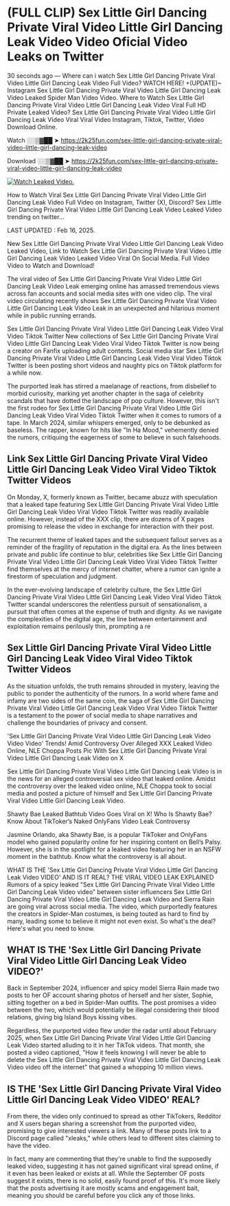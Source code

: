 # (FULL CLIP) Sex Little Girl Dancing Private Viral Video Little Girl Dancing Leak Video Video Oficial Video Leaks on Twitter

30 seconds ago — Where can i watch Sex Little Girl Dancing Private Viral Video Little Girl Dancing Leak Video Full Video? WATCH HERE! +(UPDATE)~ Instagram Sex Little Girl Dancing Private Viral Video Little Girl Dancing Leak Video Leaked Spider Man Video Video. Where to Watch Sex Little Girl Dancing Private Viral Video Little Girl Dancing Leak Video Viral Full HD Private Leaked Video? Sex Little Girl Dancing Private Viral Video Little Girl Dancing Leak Video Viral Viral Video Instagram, Tiktok, Twitter, Video Download Online.

Watch ░░▒▓██ ➤ https://2k25fun.com/sex-little-girl-dancing-private-viral-video-little-girl-dancing-leak-video

Download ░░▒▓██ ➤ https://2k25fun.com/sex-little-girl-dancing-private-viral-video-little-girl-dancing-leak-video

[![Watch Leaked Video.](https://miro.medium.com/v2/resize:fit:828/format:webp/1*cilzJN44JGOrTw9NJCrNHA.gif "Watch Leaked Video")](https://2k25fun.com/sex-little-girl-dancing-private-viral-video-little-girl-dancing-leak-video)

How to Watch Viral Sex Little Girl Dancing Private Viral Video Little Girl Dancing Leak Video Full Video on Instagram, Twitter (X), Discord? Sex Little Girl Dancing Private Viral Video Little Girl Dancing Leak Video Leaked Video trending on twitter...

LAST UPDATED : Feb 16, 2025.

New Sex Little Girl Dancing Private Viral Video Little Girl Dancing Leak Video Leaked Video, Link to Watch Sex Little Girl Dancing Private Viral Video Little Girl Dancing Leak Video Leaked Video Viral On Social Media. Full Video Video to Watch and Download!

The viral video of Sex Little Girl Dancing Private Viral Video Little Girl Dancing Leak Video Leak emerging online has amassed tremendous views across fan accounts and social media sites with one video clip. The viral video circulating recently shows Sex Little Girl Dancing Private Viral Video Little Girl Dancing Leak Video Leak in an unexpected and hilarious moment while in public running errands.

Sex Little Girl Dancing Private Viral Video Little Girl Dancing Leak Video Viral Video Tiktok Twitter New collections of Sex Little Girl Dancing Private Viral Video Little Girl Dancing Leak Video Viral Video Tiktok Twitter is now being a creator on Fanfix uploading adult contents. Social media star Sex Little Girl Dancing Private Viral Video Little Girl Dancing Leak Video Viral Video Tiktok Twitter is been posting short videos and naughty pics on Tiktok platform for a while now.

The purported leak has stirred a maelanage of reactions, from disbelief to morbid curiosity, marking yet another chapter in the saga of celebrity scandals that have dotted the landscape of pop culture. However, this isn't the first rodeo for Sex Little Girl Dancing Private Viral Video Little Girl Dancing Leak Video Viral Video Tiktok Twitter when it comes to rumors of a tape. In March 2024, similar whispers emerged, only to be debunked as baseless. The rapper, known for hits like "In Ha Mood," vehemently denied the rumors, critiquing the eagerness of some to believe in such falsehoods.

## Link Sex Little Girl Dancing Private Viral Video Little Girl Dancing Leak Video Viral Video Tiktok Twitter Videos

On Monday, X, formerly known as Twitter, became abuzz with speculation that a leaked tape featuring Sex Little Girl Dancing Private Viral Video Little Girl Dancing Leak Video Viral Video Tiktok Twitter was readily available online. However, instead of the XXX clip, there are dozens of X pages promising to release the video in exchange for interaction with their post.

The recurrent theme of leaked tapes and the subsequent fallout serves as a reminder of the fragility of reputation in the digital era. As the lines between private and public life continue to blur, celebrities like Sex Little Girl Dancing Private Viral Video Little Girl Dancing Leak Video Viral Video Tiktok Twitter find themselves at the mercy of internet chatter, where a rumor can ignite a firestorm of speculation and judgment.

In the ever-evolving landscape of celebrity culture, the Sex Little Girl Dancing Private Viral Video Little Girl Dancing Leak Video Viral Video Tiktok Twitter scandal underscores the relentless pursuit of sensationalism, a pursuit that often comes at the expense of truth and dignity. As we navigate the complexities of the digital age, the line between entertainment and exploitation remains perilously thin, prompting a re

##  Sex Little Girl Dancing Private Viral Video Little Girl Dancing Leak Video Viral Video Tiktok Twitter Videos

As the situation unfolds, the truth remains shrouded in mystery, leaving the public to ponder the authenticity of the rumors. In a world where fame and infamy are two sides of the same coin, the saga of Sex Little Girl Dancing Private Viral Video Little Girl Dancing Leak Video Viral Video Tiktok Twitter is a testament to the power of social media to shape narratives and challenge the boundaries of privacy and consent.

'Sex Little Girl Dancing Private Viral Video Little Girl Dancing Leak Video Video Video' Trends! Amid Controversy Over Alleged XXX Leaked Video Online, NLE Choppa Posts Pic With Sex Little Girl Dancing Private Viral Video Little Girl Dancing Leak Video on X

Sex Little Girl Dancing Private Viral Video Little Girl Dancing Leak Video is in the news for an alleged controversial sex video that leaked online. Amidst the controversy over the leaked video online, NLE Choppa took to social media and posted a picture of himself and Sex Little Girl Dancing Private Viral Video Little Girl Dancing Leak Video.

Shawty Bae Leaked Bathtub Video Goes Viral on X! Who Is Shawty Bae? Know About TikToker’s Naked OnlyFans Video Leak Controversy

Jasmine Orlando, aka Shawty Bae, is a popular TikToker and OnlyFans model who gained popularity online for her inspiring content on Bell’s Palsy. However, she is in the spotlight for a leaked video featuring her in an NSFW moment in the bathtub. Know what the controversy is all about.

WHAT IS THE 'Sex Little Girl Dancing Private Viral Video Little Girl Dancing Leak Video VIDEO' AND IS IT REAL? THE VIRAL VIDEO LEAK EXPLAINED Rumors of a spicy leaked "Sex Little Girl Dancing Private Viral Video Little Girl Dancing Leak Video video" between sister influencers Sex Little Girl Dancing Private Viral Video Little Girl Dancing Leak Video and Sierra Rain are going viral across social media. The video, which purportedly features the creators in Spider-Man costumes, is being touted as hard to find by many, leading some to believe it might not even exist. So what's the deal? Here's what you need to know.

## WHAT IS THE 'Sex Little Girl Dancing Private Viral Video Little Girl Dancing Leak Video VIDEO?'

Back in September 2024, influencer and spicy model Sierra Rain made two posts to her OF account sharing photos of herself and her sister, Sophie, sitting together on a bed in Spider-Man outfits. The post promises a video between the two, which would potentially be illegal considering their blood relations, giving big Island Boys kissing vibes.

Regardless, the purported video flew under the radar until about February 2025, when Sex Little Girl Dancing Private Viral Video Little Girl Dancing Leak Video started alluding to it in her TikTok videos. That month, she posted a video captioned, "How it feels knowing I will never be able to delete the Sex Little Girl Dancing Private Viral Video Little Girl Dancing Leak Video video off the internet" that gained a whopping 10 million views.

## IS THE 'Sex Little Girl Dancing Private Viral Video Little Girl Dancing Leak Video VIDEO' REAL?

From there, the video only continued to spread as other TikTokers, Redditor and X users began sharing a screenshot from the purported video, promising to give interested viewers a link. Many of these posts link to a Discord page called "xleaks," while others lead to different sites claiming to have the video.

In fact, many are commenting that they're unable to find the supposedly leaked video, suggesting it has not gained significant viral spread online, if it even has been leaked or exists at all. While the September OF posts suggest it exists, there is no solid, easily found proof of this. It's more likely that the posts advertising it are mostly scams and engagement bait, meaning you should be careful before you click any of those links.